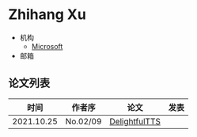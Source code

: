 # Zhihang Xu

- 机构
  - [Microsoft](../Institutions/USA-Microsoft.md)
- 邮箱

## 论文列表

| 时间 | 作者序 | 论文 | 发表 |
|:-:|:-:|---|---|
| 2021.10.25 | No.02/09 | [DelightfulTTS](../Models/TTS2_Acoustic/2021.10.25_DelightfulTTS.md) | 
